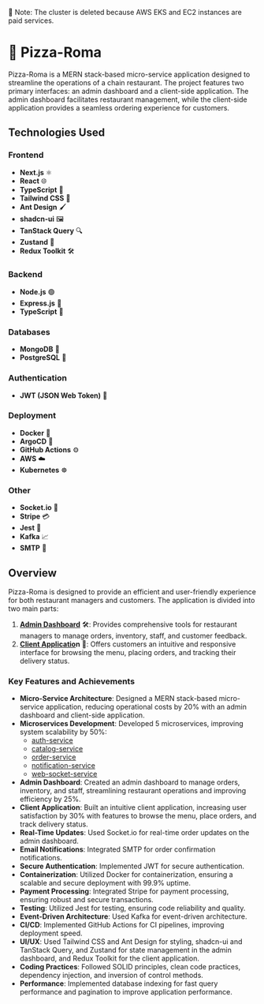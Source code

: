 🛑 Note: The cluster is deleted because AWS EKS and EC2 instances are paid services.

# 🍕 Pizza-Roma

Pizza-Roma is a MERN stack-based micro-service application designed to streamline the operations of a chain restaurant. The project features two primary interfaces: an admin dashboard and a client-side application. The admin dashboard facilitates restaurant management, while the client-side application provides a seamless ordering experience for customers.

## Technologies Used

### Frontend
- **Next.js** ⚛️
- **React** 🌐
- **TypeScript** 📘
- **Tailwind CSS** 🎨
- **Ant Design** 🖌️
- **shadcn-ui** 🖼️
- **TanStack Query** 🔍
- **Zustand** 🐻
- **Redux Toolkit** 🛠️

### Backend
- **Node.js** 🟢
- **Express.js** 🚀
- **TypeScript** 📘

### Databases
- **MongoDB** 🍃
- **PostgreSQL** 🐘

### Authentication
- **JWT (JSON Web Token)** 🔐

### Deployment
- **Docker** 🐳
- **ArgoCD** 🚀
- **GitHub Actions** ⚙️
- **AWS** ☁️
- **Kubernetes** ☸️

### Other
- **Socket.io** 📡
- **Stripe** 💳
- **Jest** 🧪
- **Kafka** 📈
- **SMTP** 📧

## Overview

Pizza-Roma is designed to provide an efficient and user-friendly experience for both restaurant managers and customers. The application is divided into two main parts:

1. **[Admin Dashboard](https://github.com/Zahid-Sarang/mern_admin-ui)** 🛠️: Provides comprehensive tools for restaurant managers to manage orders, inventory, staff, and customer feedback.
2. **[Client Applicatio](https://github.com/Zahid-Sarang/mern_client-ui)n** 📱: Offers customers an intuitive and responsive interface for browsing the menu, placing orders, and tracking their delivery status.

### Key Features and Achievements

- **Micro-Service Architecture**: Designed a MERN stack-based micro-service application, reducing operational costs by 20% with an admin dashboard and client-side application.
- **Microservices Development**: Developed 5 microservices, improving system scalability by 50%:
  - [auth-service](https://github.com/Zahid-Sarang/auth-service) 
  - [catalog-service](https://github.com/Zahid-Sarang/catelog-service)
  - [order-service](https://github.com/Zahid-Sarang/order-service)
  - [notification-service](https://github.com/Zahid-Sarang/notification-service)
  - [web-socket-service](https://github.com/Zahid-Sarang/wc-service)
- **Admin Dashboard**: Created an admin dashboard to manage orders, inventory, and staff, streamlining restaurant operations and improving efficiency by 25%.
- **Client Application**: Built an intuitive client application, increasing user satisfaction by 30% with features to browse the menu, place orders, and track delivery status.
- **Real-Time Updates**: Used Socket.io for real-time order updates on the admin dashboard.
- **Email Notifications**: Integrated SMTP for order confirmation notifications.
- **Secure Authentication**: Implemented JWT for secure authentication.
- **Containerization**: Utilized Docker for containerization, ensuring a scalable and secure deployment with 99.9% uptime.
- **Payment Processing**: Integrated Stripe for payment processing, ensuring robust and secure transactions.
- **Testing**: Utilized Jest for testing, ensuring code reliability and quality.
- **Event-Driven Architecture**: Used Kafka for event-driven architecture.
- **CI/CD**: Implemented GitHub Actions for CI pipelines, improving deployment speed.
- **UI/UX**: Used Tailwind CSS and Ant Design for styling, shadcn-ui and TanStack Query, and Zustand for state management in the admin dashboard, and Redux Toolkit for the client application.
- **Coding Practices**: Followed SOLID principles, clean code practices, dependency injection, and inversion of control methods.
- **Performance**: Implemented database indexing for fast query performance and pagination to improve application performance.

